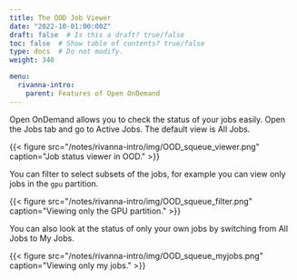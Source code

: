 ```yaml
---
title: The OOD Job Viewer
date: "2022-10-01:00:00Z"
draft: false  # Is this a draft? true/false
toc: false  # Show table of contents? true/false
type: docs  # Do not modify.
weight: 340

menu:
  rivanna-intro:
    parent: Features of Open OnDemand
---
```


Open OnDemand allows you to check the status of your jobs easily.  Open the Jobs tab and go to Active Jobs.  The default view is All Jobs.

{{< figure src="/notes/rivanna-intro/img/OOD_squeue_viewer.png" caption="Job status viewer in OOD." >}}

You can filter to select subsets of the jobs, for example you can view only jobs in the `gpu` partition.

{{< figure src="/notes/rivanna-intro/img/OOD_squeue_filter.png" caption="Viewing only the GPU partition." >}}

You can also look at the status of only your own jobs by switching from All Jobs to My Jobs.

{{< figure src="/notes/rivanna-intro/img/OOD_squeue_myjobs.png" caption="Viewing only my jobs." >}}
